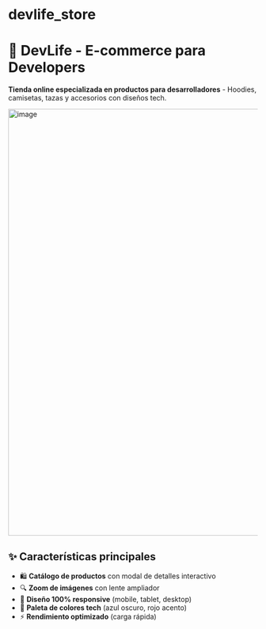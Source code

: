 # devlife_store

# 🚀 DevLife - E-commerce para Developers


**Tienda online especializada en productos para desarrolladores** - Hoodies, camisetas, tazas y accesorios con diseños tech.

<img width="1897" height="863" alt="image" src="https://github.com/user-attachments/assets/206e8c8e-bf12-47fc-9e31-98b4e69deaf2" />


## ✨ Características principales

- 🛍️ **Catálogo de productos** con modal de detalles interactivo
- 🔍 **Zoom de imágenes** con lente ampliador
- 📱 **Diseño 100% responsive** (mobile, tablet, desktop)
- 🎨 **Paleta de colores tech** (azul oscuro, rojo acento)
- ⚡ **Rendimiento optimizado** (carga rápida)
